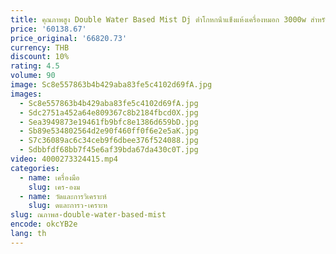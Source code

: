 ```yaml
---
title: คุณภาพสูง Double Water Based Mist Dj ต่ําโกหกน้ําแข็งแห้งเครื่องหมอก 3000w สําหรับงานแต่งงาน Stage Effect
price: '60138.67'
price_original: '66820.73'
currency: THB
discount: 10%
rating: 4.5
volume: 90
image: Sc8e557863b4b429aba83fe5c4102d69fA.jpg
images:
  - Sc8e557863b4b429aba83fe5c4102d69fA.jpg
  - Sdc2751a452a64e809367c8b2184fbcd0X.jpg
  - Sea3949873e19461fb9bfc8e1386d659bD.jpg
  - Sb89e534802564d2e90f460ff0f6e2e5aK.jpg
  - S7c36089ac6c34ceb9f6dbee376f524088.jpg
  - Sdbbfdf68bb7f45e6af39bda67da430c0T.jpg
video: 4000273324415.mp4
categories:
  - name: เครื่องมือ
    slug: เคร-องม
  - name: วัดและการวิเคราะห์
    slug: ดและการว-เคราะห
slug: ณภาพส-double-water-based-mist
encode: okcYB2e
lang: th
---
```

  